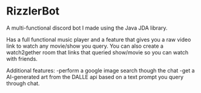 # RizzlerBot
A multi-functional discord bot I made using the Java JDA library.

Has a full functional music player and a feature that gives you a raw video link to watch any movie/show you query. You can also create a watch2gether room that links
that queried show/movie so you can watch with friends. 

Additional features:
-perform a google image search though the chat
-get a AI-generated art from the DALLE api based on a text prompt you query through chat.

